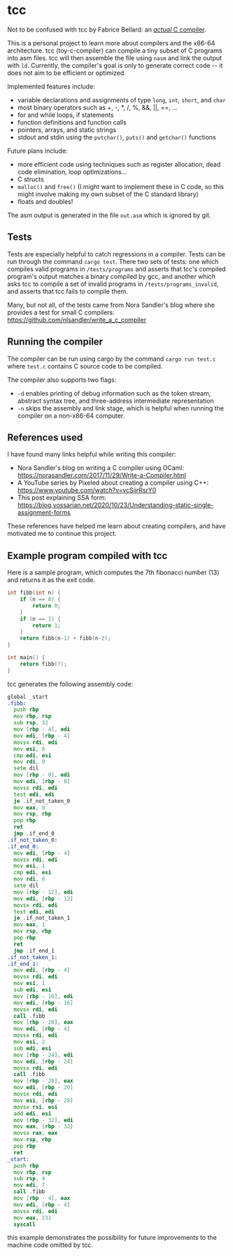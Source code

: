 # tcc

Not to be confused with tcc by Fabrice Bellard: an [*actual* C compiler](https://en.wikipedia.org/wiki/Tiny_C_Compiler).

This is a personal project to learn more about compilers and the x86-64 architecture.
tcc (toy-c-compiler) can compile a tiny subset of C programs into asm files.
tcc will then assemble the file using `nasm` and link the output with `ld`. Currently,
the compiler's goal is only to generate correct code -- it does not aim to be efficient or
optimized.

Implemented features include:

- variable declarations and assignments of type `long`, `int`, `short`, and `char`
- most binary operators such as +, -, *, /, %, &&, ||, ==, ...
- for and while loops, if statements
- function definitions and function calls
- pointers, arrays, and static strings
- stdout and stdin using the `putchar()`, `puts()` and `getchar()` functions

Future plans include:

- more efficient code using techniques such as register allocation, dead code elimination, loop optimizations...
- C structs
- `malloc()` and `free()` (I might want to implement these in C code, so this might involve making my own subset of the C standard library)
- floats and doubles!

The asm output is generated in the file `out.asm` which is ignored by git.

## Tests

Tests are especially helpful to catch regressions in a compiler. Tests can be run through the command
`cargo test`. There two sets of tests: one which compiles valid programs in `/tests/programs` and asserts that tcc's
compiled program's output matches a binary compiled by gcc, and another which asks tcc to compile
a set of invalid programs in `/tests/programs_invalid`, and asserts that tcc fails to compile them.

Many, but not all, of the tests came from Nora Sandler's blog where she provides a test for small C compilers:
https://github.com/nlsandler/write_a_c_compiler

## Running the compiler

The compiler can be run using cargo by the command `cargo run test.c` where `test.c` contains
C source code to be compiled.

The compiler also supports two flags:

- `-d` enables printing of debug information such as the token stream, abstract syntax tree, and three-address intermediate representation
- `-n` skips the assembly and link stage, which is helpful when running the compiler on a non-x86-64 computer.

## References used

I have found many links helpful while writing this compiler:

- Nora Sandler's blog on writing a C compiler using OCaml: https://norasandler.com/2017/11/29/Write-a-Compiler.html
- A YouTube series by Pixeled about creating a compiler using C++: https://www.youtube.com/watch?v=vcSijrRsrY0
- This post explaining SSA form: https://blog.yossarian.net/2020/10/23/Understanding-static-single-assignment-forms

These references have helped me learn about creating compilers, and have motivated me to continue this project.

## Example program compiled with tcc

Here is a sample program, which computes the 7th fibonacci number (13)
and returns it as the exit code.

```C
int fibb(int n) {
    if (n == 0) {
        return 0;
    }
    if (n == 1) {
        return 1;
    }
    return fibb(n-1) + fibb(n-2);
}

int main() {
    return fibb(7);
}
```

tcc generates the following assembly code:

```asm
global _start
.fibb:
  push rbp
  mov rbp, rsp
  sub rsp, 32
  mov [rbp - 4], edi
  mov edi, [rbp - 4]
  movsx rdi, edi
  mov esi, 0
  cmp edi, esi
  mov rdi, 0
  sete dil
  mov [rbp - 8], edi
  mov edi, [rbp - 8]
  movsx rdi, edi
  test edi, edi
  je .if_not_taken_0
  mov eax, 0
  mov rsp, rbp
  pop rbp
  ret
  jmp .if_end_0
.if_not_taken_0:
.if_end_0:
  mov edi, [rbp - 4]
  movsx rdi, edi
  mov esi, 1
  cmp edi, esi
  mov rdi, 0
  sete dil
  mov [rbp - 12], edi
  mov edi, [rbp - 12]
  movsx rdi, edi
  test edi, edi
  je .if_not_taken_1
  mov eax, 1
  mov rsp, rbp
  pop rbp
  ret
  jmp .if_end_1
.if_not_taken_1:
.if_end_1:
  mov edi, [rbp - 4]
  movsx rdi, edi
  mov esi, 1
  sub edi, esi
  mov [rbp - 16], edi
  mov edi, [rbp - 16]
  movsx rdi, edi
  call .fibb
  mov [rbp - 20], eax
  mov edi, [rbp - 4]
  movsx rdi, edi
  mov esi, 2
  sub edi, esi
  mov [rbp - 24], edi
  mov edi, [rbp - 24]
  movsx rdi, edi
  call .fibb
  mov [rbp - 28], eax
  mov edi, [rbp - 20]
  movsx rdi, edi
  mov esi, [rbp - 28]
  movsx rsi, esi
  add edi, esi
  mov [rbp - 32], edi
  mov eax, [rbp - 32]
  movsx rax, eax
  mov rsp, rbp
  pop rbp
  ret
_start:
  push rbp
  mov rbp, rsp
  sub rsp, 4
  mov edi, 7
  call .fibb
  mov [rbp - 4], eax
  mov edi, [rbp - 4]
  movsx rdi, edi
  mov eax, 231
  syscall
```

this example demonstrates the possibility for future improvements to the machine code
omitted by tcc.
